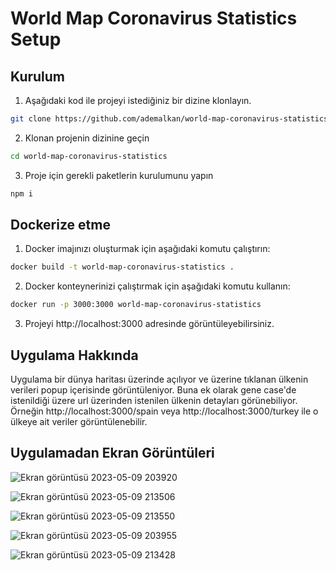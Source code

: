 # World Map Coronavirus Statistics Setup

## Kurulum

1. Aşağıdaki kod ile projeyi istediğiniz bir dizine klonlayın.
```bash
git clone https://github.com/ademalkan/world-map-coronavirus-statistics.git
```

2. Klonan projenin dizinine geçin
```bash
cd world-map-coronavirus-statistics
```

3. Proje için gerekli paketlerin kurulumunu yapın
```bash
npm i
```



## Dockerize etme

1. Docker imajınızı oluşturmak için aşağıdaki komutu çalıştırın: 
```bash
docker build -t world-map-coronavirus-statistics .
```

2. Docker konteynerinizi çalıştırmak için aşağıdaki komutu kullanın:

```bash
docker run -p 3000:3000 world-map-coronavirus-statistics
```

3. Projeyi http://localhost:3000 adresinde görüntüleyebilirsiniz.


## Uygulama Hakkında

Uygulama bir dünya haritası üzerinde açılıyor ve üzerine tıklanan ülkenin verileri popup içerisinde görüntüleniyor. Buna ek olarak gene case'de istenildiği üzere url üzerinden istenilen ülkenin detayları görünebiliyor. Örneğin  http://localhost:3000/spain veya  http://localhost:3000/turkey ile o ülkeye ait veriler görüntülenebilir.


## Uygulamadan Ekran Görüntüleri

![Ekran görüntüsü 2023-05-09 203920](https://github.com/ademalkan/world-map-coronavirus-statistics/assets/43451577/879fa3a8-343c-4a8c-8317-f7395a61c1d6)

![Ekran görüntüsü 2023-05-09 213506](https://github.com/ademalkan/world-map-coronavirus-statistics/assets/43451577/b1bff811-e1ce-4607-9987-6c6ad316d35f)

![Ekran görüntüsü 2023-05-09 213550](https://github.com/ademalkan/world-map-coronavirus-statistics/assets/43451577/a1998b84-d74e-47d5-b84c-699897ad8d60)

![Ekran görüntüsü 2023-05-09 203955](https://github.com/ademalkan/world-map-coronavirus-statistics/assets/43451577/7799d07c-8206-4140-a085-0264b5dbf196)

![Ekran görüntüsü 2023-05-09 213428](https://github.com/ademalkan/world-map-coronavirus-statistics/assets/43451577/b57e76b4-7ed0-48d8-8f7a-5c40861dbf5b)

